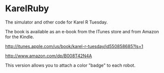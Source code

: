 KarelRuby
=========

The simulator and other code for Karel R Tuesday.

The book is available as an e-book from the ITunes store and from Amazon for the Kindle. 

http://itunes.apple.com/us/book/karel-r-tuesday/id550858685?ls=1

http://www.amazon.com/dp/B008T42N4A

This version allows you to attach a color "badge" to each robot.